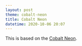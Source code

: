 ```yaml
---
layout: post
theme: cobalt-neon
title: Cobalt Neon
datetime: 2020-10-06 20:07
---
```


This is based on the [Cobalt Neon](https://github.com/lysyi3m/macos-terminal-themes#cobalt-neon-download).
